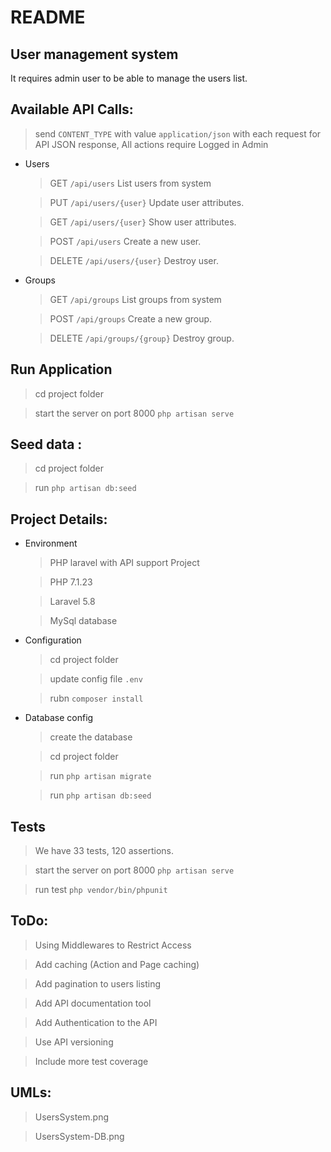 # README

## User management system

It requires admin user to be able to manage the users list.

## Available API Calls:

  > send `CONTENT_TYPE` with value `application/json` with each request for API JSON response, All actions require Logged in Admin

  * Users

    > GET `/api/users` List users from system

    > PUT `/api/users/{user}` Update user attributes.

    > GET `/api/users/{user}` Show user attributes.

    > POST `/api/users` Create a new user.

    > DELETE `/api/users/{user}` Destroy user.

  * Groups

    > GET `/api/groups` List groups from system

    > POST `/api/groups` Create a new group.

    > DELETE `/api/groups/{group}` Destroy group.


## Run Application

  > cd project folder

  > start the server on port 8000 `php artisan serve`


## Seed data :

  > cd project folder

  > run `php artisan db:seed`


## Project Details:

* Environment

  > PHP laravel with API support Project

  > PHP 7.1.23

  > Laravel 5.8

  > MySql database


* Configuration

  > cd project folder

  > update config file `.env`

  > rubn `composer install`

* Database config

  > create the database

  > cd project folder

  > run `php artisan migrate`

  > run `php artisan db:seed`

## Tests

  > We have 33 tests, 120 assertions.

  > start the server on port 8000 `php artisan serve`

  > run test `php vendor/bin/phpunit`

## ToDo:

  > Using Middlewares to Restrict Access

  > Add caching (Action and Page caching)

  > Add pagination to users listing

  > Add API documentation tool

  > Add Authentication to the API

  > Use API versioning

  > Include more test coverage


## UMLs:

  > UsersSystem.png

  > UsersSystem-DB.png

